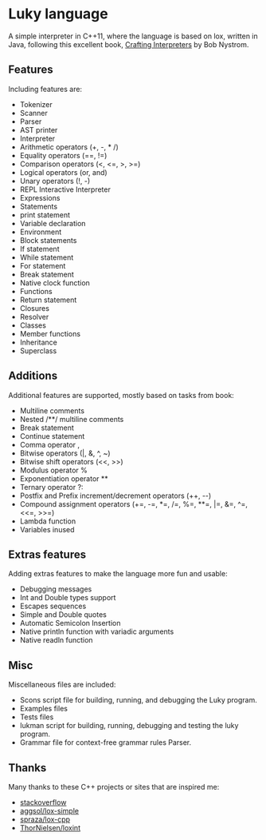 # Luky language

A simple interpreter in C++11, where the language is based on  lox, written in
Java, following this excellent book, [Crafting Interpreters](http://craftinginterpreters.com/ "Crafting Interpreters") by Bob Nystrom. 
## Features
Including features are:

- Tokenizer
- Scanner
- Parser
- AST printer
- Interpreter
- Arithmetic operators (+, -, * /)
- Equality operators (==, !=)
- Comparison operators (<, <=, >, >=)
- Logical operators (or, and)
- Unary operators (!, -)
- REPL Interactive Interpreter
- Expressions
- Statements
- print statement
- Variable declaration
- Environment
- Block statements
- If statement
- While statement
- For statement
- Break statement
- Native clock function
- Functions
- Return statement
- Closures
- Resolver
- Classes
- Member functions
- Inheritance
- Superclass


## Additions 
Additional features are supported, mostly based on tasks from book:
- Multiline comments
- Nested /**/ multiline comments
- Break statement
- Continue statement
- Comma operator ,
- Bitwise operators (|, &, ^, ~)
- Bitwise shift operators (<<, >>)
- Modulus operator % 
- Exponentiation operator \*\*
- Ternary operator ?:
- Postfix and Prefix increment/decrement operators (++, --)
- Compound assignment operators (+=, -=, *=, /=, %=, **=, |=, &=, ^=, <<=, >>=)
- Lambda function
- Variables inused


## Extras features
Adding extras features to make the language more fun and usable:
- Debugging messages
- Int and Double types support
- Escapes sequences
- Simple and Double quotes
- Automatic Semicolon Insertion
- Native println function with variadic arguments
- Native readln function

## Misc
Miscellaneous files are included:
- Scons script file for building, running, and debugging the Luky program.
- Examples files
- Tests files
- lukman script for building, running, debugging and testing the luky program.
- Grammar file for context-free grammar rules Parser.


## Thanks
Many thanks to these C++ projects or sites that are inspired me:
- [stackoverflow](https://stackoverflow.com)
- [aggsol/lox-simple](https://gitlab.com/aggsol/lox-simple)
- [spraza/lox-cpp](https://github.com/spraza/lox-cpp)
- [ThorNielsen/loxint](https://github.com/ThorNielsen/loxint)

